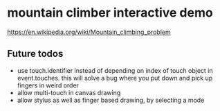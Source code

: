 # mountain climber interactive demo

https://en.wikipedia.org/wiki/Mountain_climbing_problem

## Future todos

- use touch.identifier instead of depending on index of touch object in
  event.touches. this will solve a bug where you put down and pick up fingers
  in weird order
- allow multi-touch in canvas drawing
- allow stylus as well as finger based drawing, by selecting a mode
